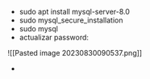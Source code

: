 
- sudo apt install mysql-server-8.0
- sudo mysql_secure_installation
- sudo mysql
- actualizar password:

![[Pasted image 20230830090537.png]]


- 